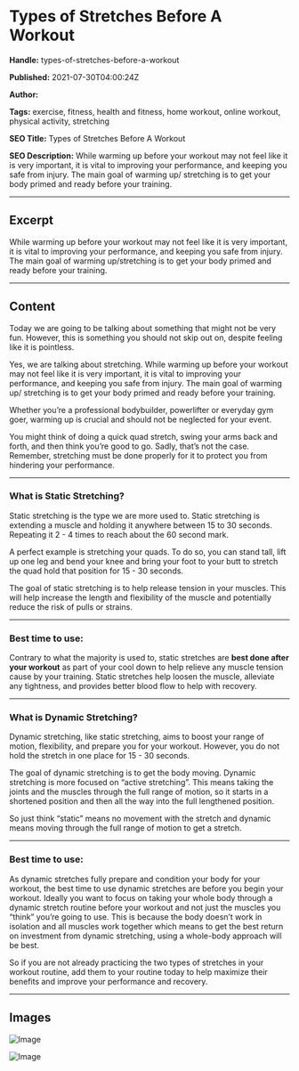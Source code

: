 # Types of Stretches Before A Workout

**Handle:** types-of-stretches-before-a-workout

**Published:** 2021-07-30T04:00:24Z

**Author:**  

**Tags:** exercise, fitness, health and fitness, home workout, online workout, physical activity, stretching

**SEO Title:** Types of Stretches Before A Workout

**SEO Description:** While warming up before your workout may not feel like it is very important, it is vital to improving your performance, and keeping you safe from injury. The main goal of warming up/ stretching is to get your body primed and ready before your training.

---

## Excerpt

While warming up before your workout may not feel like it is very important, it is vital to improving your performance, and keeping you safe from injury. The main goal of warming up/stretching is to get your body primed and ready before your training.

---

## Content

Today we are going to be talking about something that might not be very fun. However, this is something you should not skip out on, despite feeling like it is pointless.

Yes, we are talking about stretching. While warming up before your workout may not feel like it is very important, it is vital to improving your performance, and keeping you safe from injury. The main goal of warming up/ stretching is to get your body primed and ready before your training.

Whether you’re a professional bodybuilder, powerlifter or everyday gym goer, warming up is crucial and should not be neglected for your event.

You might think of doing a quick quad stretch, swing your arms back and forth, and then think you’re good to go. Sadly, that’s not the case. Remember, stretching must be done properly for it to protect you from hindering your performance.

---

### What is Static Stretching?

Static stretching is the type we are more used to. Static stretching is extending a muscle and holding it anywhere between 15 to 30 seconds. Repeating it 2 - 4 times to reach about the 60 second mark.

A perfect example is stretching your quads. To do so, you can stand tall, lift up one leg and bend your knee and bring your foot to your butt to stretch the quad hold that position for 15 - 30 seconds.

The goal of static stretching is to help release tension in your muscles. This will help increase the length and flexibility of the muscle and potentially reduce the risk of pulls or strains.

---

### Best time to use:

Contrary to what the majority is used to, static stretches are **best done after your workout** as part of your cool down to help relieve any muscle tension cause by your training. Static stretches help loosen the muscle, alleviate any tightness, and provides better blood flow to help with recovery.

---

### What is Dynamic Stretching?

Dynamic stretching, like static stretching, aims to boost your range of motion, flexibility, and prepare you for your workout. However, you do not hold the stretch in one place for 15 - 30 seconds.

The goal of dynamic stretching is to get the body moving. Dynamic stretching is more focused on “active stretching”. This means taking the joints and the muscles through the full range of motion, so it starts in a shortened position and then all the way into the full lengthened position.

So just think “static” means no movement with the stretch and dynamic means moving through the full range of motion to get a stretch.

---

### Best time to use:

As dynamic stretches fully prepare and condition your body for your workout, the best time to use dynamic stretches are before you begin your workout. Ideally you want to focus on taking your whole body through a dynamic stretch routine before your workout and not just the muscles you “think” you’re going to use. This is because the body doesn’t work in isolation and all muscles work together which means to get the best return on investment from dynamic stretching, using a whole-body approach will be best.

So if you are not already practicing the two types of stretches in your workout routine, add them to your routine today to help maximize their benefits and improve your performance and recovery.

---

## Images

![Image](undefined)

![Image](undefined)

